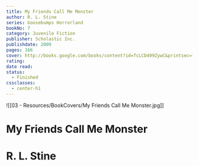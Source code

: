 ```yaml
---
title: My Friends Call Me Monster
author: R. L. Stine
series: Goosebumps Horrorland
bookNo: 7
category: Juvenile Fiction
publisher: Scholastic Inc.
publishdate: 2009
pages: 166
cover: http://books.google.com/books/content?id=fcLCD499ZywC&printsec=frontcover&img=1&zoom=1&edge=curl&source=gbs_api
rating: 
date read: 
status:
  - Finished
cssclasses:
  - center-h1
---
```

![[03 - Resources/BookCovers/My Friends Call Me Monster.jpg]]
# My Friends Call Me Monster
# R. L. Stine